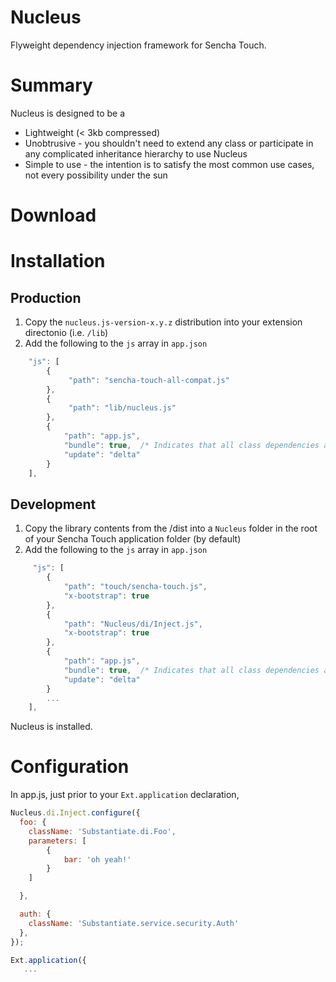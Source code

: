 Nucleus
=======

Flyweight dependency injection framework for Sencha Touch.

Summary
=======
Nucleus is designed to be a

* Lightweight (< 3kb compressed)
* Unobtrusive - you shouldn't need to extend any class or participate in any complicated inheritance hierarchy to use Nucleus
* Simple to use - the intention is to satisfy the most common use cases, not every possibility under the sun

Download
========

Installation
============

Production
----------
1. Copy the <code>nucleus.js-version-x.y.z</code> distribution into your extension directonio (i.e. <code>/lib</code>)
2. Add the following to the <code>js</code> array in <code>app.json</code>

````javascript
    "js": [
        {
             "path": "sencha-touch-all-compat.js"
        },
        {
             "path": "lib/nucleus.js"
        },
        {
            "path": "app.js",
            "bundle": true,  /* Indicates that all class dependencies are concatenated into this file when build */
            "update": "delta"
        }
    ],
````

Development
-----------
1. Copy the library contents from the /dist into a <code>Nucleus</code> folder in the root of your Sencha Touch application folder (by default)
2. Add the following to the <code>js</code> array in <code>app.json</code>

````javascript
     "js": [
        {
            "path": "touch/sencha-touch.js",
            "x-bootstrap": true
        },
        {
            "path": "Nucleus/di/Inject.js",
            "x-bootstrap": true
        },
        {
            "path": "app.js",
            "bundle": true,  /* Indicates that all class dependencies are concatenated into this file when build */
            "update": "delta"
        }
        ...
    ],
````
Nucleus is installed.

Configuration
=============
In app.js, just prior to your <code>Ext.application</code> declaration, 

````javascript
Nucleus.di.Inject.configure({
  foo: {
    className: 'Substantiate.di.Foo',
    parameters: [
        {
            bar: 'oh yeah!'
        }
    ]

  },

  auth: {
    className: 'Substantiate.service.security.Auth'
  },
});

Ext.application({
   ...
````
